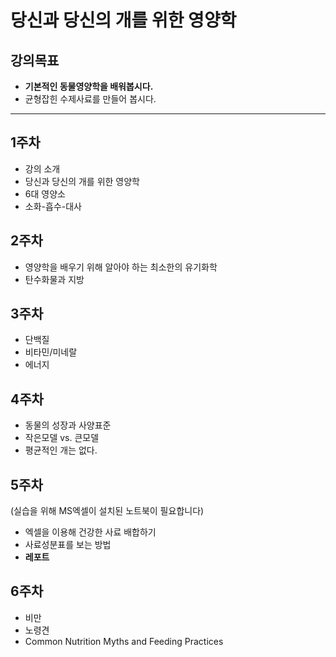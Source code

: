 # 당신과 당신의 개를 위한 영양학  
## 강의목표
- **기본적인 동물영양학을 배워봅시다.**  
- 균형잡힌 수제사료를 만들어 봅시다.  

---------------------------------------

## 1주차   
- 강의 소개  
- 당신과 당신의 개를 위한 영양학  
- 6대 영양소  
- 소화-흡수-대사  

## 2주차  
- 영양학을 배우기 위해 알아야 하는 최소한의 유기화학
- 탄수화물과 지방

## 3주차  
- 단백질  
- 비타민/미네랄  
- 에너지  

## 4주차  
- 동물의 성장과 사양표준  
- 작은모델 vs. 큰모델  
- 평균적인 개는 없다.  

## 5주차  
(실습을 위해 MS엑셀이 설치된 노트북이 필요합니다)  
- 엑셀을 이용해 건강한 사료 배합하기  
- 사료성분표를 보는 방법  
- **레포트**

## 6주차  
- 비만  
- 노령견  
- Common Nutrition Myths and Feeding Practices  

